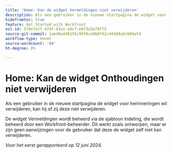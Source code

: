 ```yaml
---
title: 'Home: Kan de widget Vermeldingen niet verwijderen'
description: Als een gebruiker in de nieuwe startpagina de widget voor herinneringen wil verwijderen, kan hij of zij deze niet verwijderen.
hidefromtoc: true
feature: Get Started with Workfront
exl-id: 57defe2f-47df-43ce-a9c7-e6f3a3e79ff5
source-git-commit: 1aed6a440155c99f8ce0b0f42c44dd9a3c660af4
workflow-type: tm+mt
source-wordcount: '84'
ht-degree: 0%

---
```


# Home: Kan de widget Onthoudingen niet verwijderen

<!--valid issue; won't fix-->

Als een gebruiker in de nieuwe startpagina de widget voor herinneringen wil verwijderen, kan hij of zij deze niet verwijderen.

De widget Vermeldingen wordt beheerd via de sjabloon Indeling, die wordt beheerd door een Workfront-beheerder. Dit werkt zoals ontworpen, maar er zijn geen aanwijzingen voor de gebruiker dat deze de widget zelf niet kan verwijderen.

_Voor het eerst gerapporteerd op 12 juni 2024._
